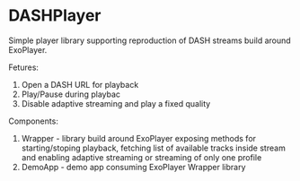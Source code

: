 # DASHPlayer

Simple player library supporting reproduction of DASH streams build around ExoPlayer.

Fetures:
1. Open a DASH URL for playback
2. Play/Pause during playbac
3. Disable adaptive streaming and play a fixed quality


Components:
1. Wrapper - library build around ExoPlayer exposing methods for starting/stoping playback, fetching list of available tracks inside stream and enabling adaptive streaming or streaming of only one profile
2. DemoApp - demo app consuming ExoPlayer Wrapper library

